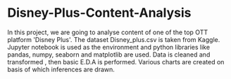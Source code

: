 # Disney-Plus-Content-Analysis
In this project, we are going to analyse content of one of the top OTT platform 'Disney Plus'.
The dataset Disney_plus.csv is taken from Kaggle.
Jupyter notebook is used as the environment and python libraries like pandas, numpy, seaborn and matplotlib are used.
Data is cleaned and transformed , then basic E.D.A is performed.
Various charts are created on basis of which inferences are drawn.

